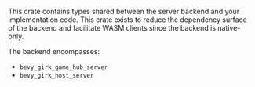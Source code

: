 This crate contains types shared between the server backend and your implementation code. This crate exists to reduce the dependency surface of the backend and facilitate WASM clients since the backend is native-only.

The backend encompasses:
- `bevy_girk_game_hub_server`
- `bevy_girk_host_server`
